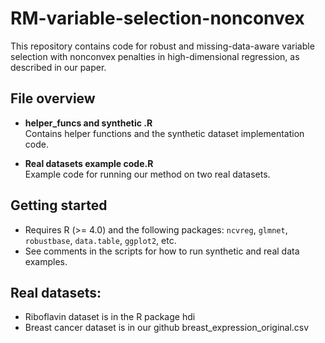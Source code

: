# RM-variable-selection-nonconvex

This repository contains code for robust and missing-data-aware variable selection with nonconvex penalties in high-dimensional regression, as described in our paper.

## File overview

- **helper_funcs and synthetic .R**  
  Contains helper functions and the synthetic dataset implementation code.

- **Real datasets example code.R**  
  Example code for running our method on two real datasets.

## Getting started

- Requires R (>= 4.0) and the following packages: `ncvreg`, `glmnet`, `robustbase`, `data.table`, `ggplot2`, etc.
- See comments in the scripts for how to run synthetic and real data examples.

## Real datasets:
- Riboflavin dataset is in the R package hdi
- Breast cancer dataset is in our github breast_expression_original.csv 
